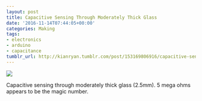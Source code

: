 ```yaml
---
layout: post
title: Capacitive Sensing Through Moderately Thick Glass
date: '2016-11-14T07:44:05+00:00'
categories: Making
tags:
- electronics
- arduino
- capacitance
tumblr_url: http://kianryan.tumblr.com/post/153169806916/capacitive-sensing-through-moderately-thick-glass
---
```


<img src="http://78.media.tumblr.com/86c2958257222c35da373c66b0de3b7b/tumblr_ogmu1ieMxw1skrlc8o1_1280.jpg" />

Capacitive sensing through moderately thick glass (2.5mm). 5 mega ohms appears to be the magic number.

